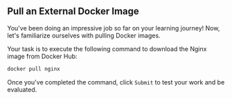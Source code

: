 ## Pull an External Docker Image

You've been doing an impressive job so far on your learning journey! Now, let's familiarize ourselves with pulling Docker images.

Your task is to execute the following command to download the Nginx image from Docker Hub:

```Bash
docker pull nginx
```

Once you've completed the command, click `Submit` to test your work and be evaluated.